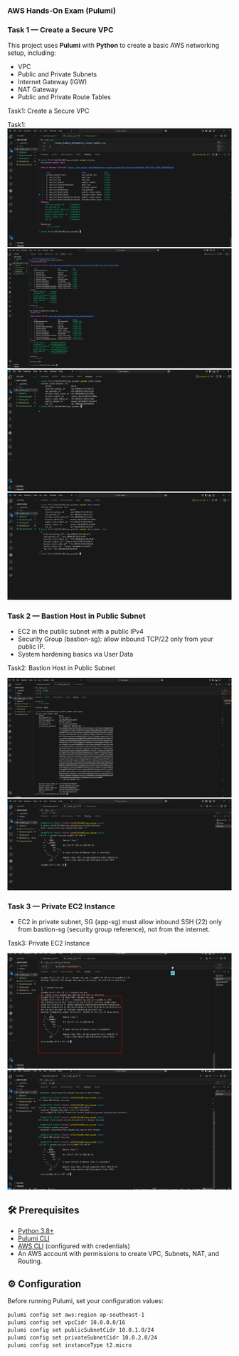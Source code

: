 ### **AWS Hands-On Exam (Pulumi)**


### Task 1 — Create a Secure VPC

This project uses **Pulumi** with **Python** to create a basic AWS networking setup, including:
- VPC
- Public and Private Subnets
- Internet Gateway (IGW)
- NAT Gateway
- Public and Private Route Tables


Task1: Create a Secure VPC

Task1:
![pulumi-preview](images/task1/pulumi-preview.png)
![pulumi-up](images/task1/pulumi-up.png)
![pulumi-stack](images/task1/pulumi-stack.png)
![stackjson](images/task1/stackjson.png)



### Task 2 — Bastion Host in Public Subnet

- EC2 in the public subnet with a public IPv4
- Security Group (bastion-sg): allow inbound TCP/22 only from your public IP.
- System hardening basics via User Data

Task2: Bastion Host in Public Subnet

![pulumi-stack](images/task2/pulumi-stack.png)
![SSH-session](images/task2/SSH-session.png)


### Task 3 — Private EC2 Instance

- EC2 in private subnet, SG (app-sg) must allow inbound SSH (22) only from bastion-sg (security group reference), not from the internet.

Task3: Private EC2 Instance

![SSH-session](images/task3/ssh.png)
![SSH-session](images/task3/sshs.png) 


## 🛠️ **Prerequisites**
- [Python 3.8+](https://www.python.org/)
- [Pulumi CLI](https://www.pulumi.com/docs/get-started/install/)
- [AWS CLI](https://docs.aws.amazon.com/cli/latest/userguide/install-cliv2.html) (configured with credentials)
- An AWS account with permissions to create VPC, Subnets, NAT, and Routing.


## ⚙️ **Configuration**
Before running Pulumi, set your configuration values:

```bash
pulumi config set aws:region ap-southeast-1
pulumi config set vpcCidr 10.0.0.0/16
pulumi config set publicSubnetCidr 10.0.1.0/24
pulumi config set privateSubnetCidr 10.0.2.0/24
pulumi config set instanceType t2.micro



